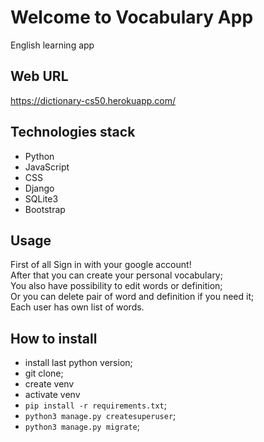 # Welcome to Vocabulary App

English learning app

## Web URL
https://dictionary-cs50.herokuapp.com/

## Technologies stack

- Python
- JavaScript
- CSS
- Django
- SQLite3
- Bootstrap

## Usage

First of all Sign in with your google account!\
After that you can create your personal vocabulary;\
You also have possibility to edit words or definition;\
Or you can delete pair of word and definition if you need it;\
Each user has own list of words.

## How to install
- install last python version;
- git clone;
- create venv
- activate venv
- ```pip install -r requirements.txt```;
- ```python3 manage.py createsuperuser```;
- ```python3 manage.py migrate```;
